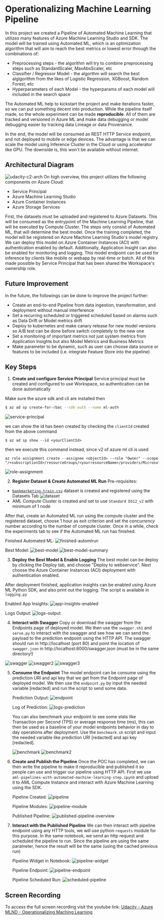 # Operationalizing Machine Learning Pipeline

In this project we created a Pipeline of Automated Machine Learning that utilizes many features of Azure Machine Learning Studio and SDK. The model will be trained using Automated ML, which is an optimization algorithm that will aim to reach the best metrics or lowest error through the combinations of:

- Preprocessing steps - the algorithm will try to combine preprocessing steps such as StandardScaler, MaxAbsScaler, etc
- Classifier / Regressor Model - the algorthm will search the best alglgorithm from the likes of Logistic Regression, XGBoost, Random Forest, etc
- Hyperparameters of each Model - the hyperparams of each model will included in the search space

The Automated ML help to kickstart the project and make iterations faster, so we can put something decent into production. While the pipeline itself made, so the whole experiment can be made **reproducible**. All of them are tracked and versioned in Azure ML and make data debugging or model debugging easier by tracking data Lineage or data Provenance.

In the end, the model will be consumed as REST HTTP Service endpoint, and not deployed to mobile or edge devices. The advantage is that we can scale the model using Inference Cluster in the Cloud or using accelerator like GPU. The downside is, this won't be available without internet.

## Architectural Diagram

![udacity-c2-arch](assets/udacity-c2-arch.png)
On high overview, this project utilizes the following components on Azure Cloud:

- Service Principal
- Azure Machine Learning Studio
- Azure Container Instances
- Azure Storage Services

First, the datasets must be uploaded and registered to Azure Datasets. This will be consumed as the entrypoint of the Machine Learning Pipeline, that will be executed by Compute Cluster. The steps only consist of Automated ML, that will determine the best model. Once the training completed, the model will be registered on Azure Machine Learning Studio's model registry. We can deploy this model on Azure Container Instances (ACI) with authentication enabled by default. Additionally, Application Insight can also be enabled for monitoring and logging. This model endpoint can be used for inference by clients like mobile or webapp by real-time or batch. All of this made possible by Service Principal that has been shared the Workspace's ownership role.

## Future Improvement

In the future, the followings can be done to improve the project further:

- Create an end-to-end Pipeline from data ingestion, transformation, and deployment without manual interference
- Set a recurring scheduled or triggered scheduled based on alarms such as Data Drift or Model metrics drift
- Deploy to kubernetes and make canary release for new model versions so A/B test can be done before switch completely to the new one
- Set a monitoring of important metrics not just system metrics from Application Insights but also Model Metrics and Business Metrics
- Make parameter to be dynamic, such as user can choose data source or features to be included (i.e. integrate Feature Store into the pipeline)

## Key Steps

1. **Create and configure Service Principal**
   Service principal must be created and configured to use Workspace, so authentication can be done automatically

Make sure the azure sdk and cli are installed then

```sh
$ az ad sp create-for-rbac --sdk-auth --name ml-auth
```

![service-principal](assets/service-principal.png)

we can show the id has been created by checking the `clientId` created from the above command

```
$ az ad sp show --id <yourClientId>
```

then we execute this command instead, since v2 of azure ml cli is used

```
az role assignment create --assignee <objectId> --role "Owner" --scope "/<subscriptionId>/resourceGroups/<yourresourceName>/providers/Microsoft.MachineLearningServices/workspaces/<yourWorkspace>"
```

![role-assignment](assets/role-assignment.png)

2. **Register Dataset & Create Automated ML Run**
   Pre-requisites:

- [`bankmarketing-train.csv`](https://automlsamplenotebookdata.blob.core.windows.net/automl-sample-notebook-data/bankmarketing_train.csv) dataset is created and registered using the Datasets Tab
  ![dataset](assets/dataset.png)
- AML Compute Cluster is created and set to use `Standard DS12_v2` with minimum of 1 node

After that, create an Automated ML run using the compute cluster and the registered dataset, choose 1 hour as exit criterion and set the _concurrency_ number according to the number of compute cluster. Once in a while, check the experiments tab to see if the Automated ML run has finished.

Finished Automated ML:
![finished-automlrun](assets/finished-automlrun.png)

Best Model:
![best-model](assets/best-model.png)
![best-model-summary](assets/best-model-summary.png)

3. **Deploy the Best Model & Enable Logging**
   The best model can be deploy by clicking the Deploy tab, and choose "Deploy to webservice". Next choose the Azure Container Instances (ACI) deployment with authentication enabled.

After deployment finished, application insights can be enabled using Azure ML Python SDK, and also print out the logging. The script is available in `logging.py`

Enabled App Insights:
![app-insights-enabled](assets/app-insights-enabled.png)

Logs Output:
![logs-output](assets/logs-output.png)

4. **Interact with Swagger**
   Copy or download the swagger from the Endpoints page of deployed model. We then use the `swagger.sh1` and `serve.py` to interact with the swagger and see how we can send the payload to the prediction endpoint using the HTTP API. The swagger should run in http://localhost (port 80) and point the location of `swagger.json` in http://localhost:8000/swagger.json (must be in the same directory!)

![swagger](assets/swagger.png)
![swagger2](assets/swagger2.png)
![swagger3](assets/swagger3.png)

5. **Consume the Endpoint**
   The model endpoint can be consume using the prediction URI and api key that we get from the Endpoint page of deployed model. We then use the `endpoint.py` by input the needed variable [redacted] and run the script to send some data.

   Prediction Output:
   ![endpoint](assets/endpoint.png)

   Log of Prediction:
   ![logs-prediction](assets/logs-prediction.png)

   You can also benchmark your endpoint to see some stats like Transaction per Second (TPS) or average response time (ms), this can then be used as a baseline of your model endpoints behavior in day to day operations after deployment. Use the `benchmark.sh` script and input the needed variable like prediction URI [redacted] and api key [redacted].

   ![benchmark](assets/benchmark.png)
   ![benchmark2](assets/benchmark2.png)

6. **Create and Publish the Pipeline**
   Once the POC has completed, we can then write the pipeline to make it reproducible and published it so people can use and trigger our pipeline using HTTP API. First we use `aml-pipelines-with-automated-machine-learning-step.ipynb` and upload it to AML Compute Instance and interact with Azure Machine Learning using the SDK.

   Pipeline Created:
   ![pipeline](assets/pipeline.png)

   Pipeline Modules:
   ![pipeline-module](assets/pipeline-module.png)

   Published Pipeline:
   ![published-pipeline-overview](assets/published-pipeline-overview.png)

7. **Interact with the Published Pipeline**
   We can then interact with pipeline endpoint using any HTTP tools, we will use python `requests` module for this purpose. In the same notebook, we send an http request and scheduled the pipeline to run. Since the pipeline are using the same parameter, hence the result will be the same (using the cached previous run)

   Pipeline Widget in Notebook:
   ![pipeline-widget](assets/pipeline-widget.png)

   Pipeline Endpoint:
   ![pipeline-endpoint](assets/pipeline-endpoint.png)

   Pipeline Scheduled Run:
   ![scheduled-pipeline](assets/scheduled-pipeline.png)

## Screen Recording

To access the full screen recording visit the youtube link: [Udacity - Azure MLND - Operationalizing Maching Learning](https://www.youtube.com/watch?v=P83NT-55z4U)
